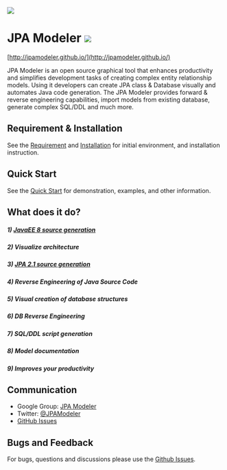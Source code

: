 <img src="http://jpamodeler.github.io/images/logo.png">

# JPA Modeler [![][license img]][license]



[http://jpamodeler.github.io/](http://jpamodeler.github.io/)

JPA Modeler is an open source graphical tool that enhances productivity and simplifies development tasks of creating complex entity relationship models. Using it developers can create JPA class & Database visually and automates Java code generation. The JPA Modeler provides forward & reverse engineering capabilities, import models from existing database, generate complex SQL/DDL and much more.

## Requirement & Installation

See the [Requirement](http://jpamodeler.github.io/tutorial/page.html?l=Requirement) and [Installation](http://jpamodeler.github.io/tutorial/page.html?l=Installation) for initial environment, and installation instruction.



## Quick Start

See the [Quick Start](http://jpamodeler.github.io/tutorial/page.html?l=QuickStart) for demonstration, examples, and other information.


## What does it do?

##### 1) [JavaEE 8 source generation](http://jpamodeler.github.io/tutorial/page.html?l=OFB/MVC/QuickStart)
##### 2) Visualize architecture
##### 3) [JPA 2.1 source generation](http://jpamodeler.github.io/tutorial/page.html?l=QuickStart)
##### 4) Reverse Engineering of Java Source Code
##### 5) Visual creation of database structures
##### 6) DB Reverse Engineering
##### 7) SQL/DDL script generation
##### 8) Model documentation
##### 9) Improves your productivity

## Communication

- Google Group: [JPA Modeler](https://groups.google.com/forum/#!forum/jpamodeler)
- Twitter: [@JPAModeler](http://twitter.com/JPAModeler)
- [GitHub Issues](https://github.com/jGauravGupta/jpamodeler/issues)


## Bugs and Feedback

For bugs, questions and discussions please use the [Github Issues](https://github.com/jGauravGupta/jpamodeler/issues).

[license]:LICENSE-2.0.txt
[license img]:https://img.shields.io/badge/License-Apache%202-blue.svg
